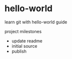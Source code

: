 # hello-world
learn git with hello-world guide

project milestones
  - update readme
  - initial source
  - publish
